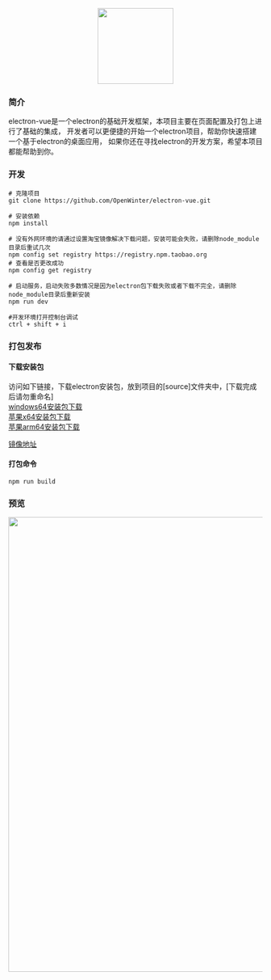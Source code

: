 <p align="center">
  <img width="150" src="https://img.uouzen.cn/2022-04-19/1650370670159RNW.png">
</p>

### 简介
electron-vue是一个electron的基础开发框架，本项目主要在页面配置及打包上进行了基础的集成，
开发者可以更便捷的开始一个electron项目，帮助你快速搭建一个基于electron的桌面应用，
如果你还在寻找electron的开发方案，希望本项目都能帮助到你。

### 开发
```
# 克隆项目
git clone https://github.com/OpenWinter/electron-vue.git

# 安装依赖
npm install

# 没有外网环境的请通过设置淘宝镜像解决下载问题，安装可能会失败，请删除node_module目录后重试几次
npm config set registry https://registry.npm.taobao.org
# 查看是否更改成功
npm config get registry

# 启动服务，启动失败多数情况是因为electron包下载失败或者下载不完全，请删除node_module目录后重新安装
npm run dev

#开发环境打开控制台调试
ctrl + shift + i
```

### 打包发布
#### 下载安装包
访问如下链接，下载electron安装包，放到项目的[source]文件夹中，[下载完成后请勿重命名] <br />
[windows64安装包下载](https://registry.npmmirror.com/-/binary/electron/15.0.0/electron-v15.0.0-win32-x64.zip) <br />
[苹果x64安装包下载](https://registry.npmmirror.com/-/binary/electron/15.0.0/electron-v15.0.0-darwin-x64.zip) <br />
[苹果arm64安装包下载](https://registry.npmmirror.com/-/binary/electron/15.0.0/electron-v15.0.0-darwin-arm64.zip) <br />

[镜像地址](https://registry.npmmirror.com/binary.html?path=electron/15.0.0/)

#### 打包命令
```
npm run build
```

### 预览
<p>
<img width="900px" src="https://img.uouzen.cn/2022-04-19/1650370897519HDw.jpg" />
</p>
